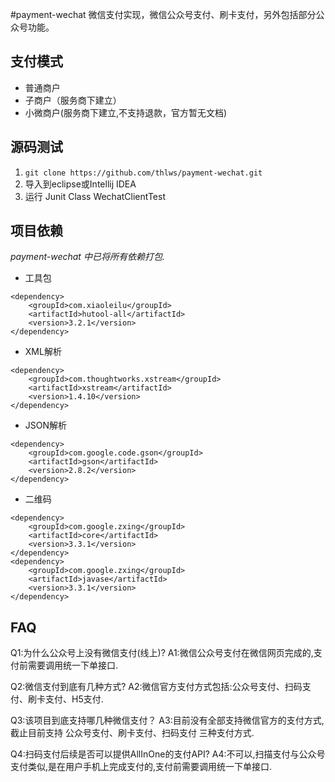 #payment-wechat
微信支付实现，微信公众号支付、刷卡支付，另外包括部分公众号功能。

## 支付模式
- 普通商户
- 子商户（服务商下建立）
- 小微商户(服务商下建立,不支持退款，官方暂无文档)

## 源码测试
1. ```git clone https://github.com/thlws/payment-wechat.git```
2. 导入到eclipse或Intellij IDEA
3. 运行 Junit Class WechatClientTest

## 项目依赖
_payment-wechat 中已将所有依赖打包._
* 工具包
```
<dependency>
    <groupId>com.xiaoleilu</groupId>
    <artifactId>hutool-all</artifactId>
    <version>3.2.1</version>
</dependency>
```

* XML解析
```
<dependency>
    <groupId>com.thoughtworks.xstream</groupId>
    <artifactId>xstream</artifactId>
    <version>1.4.10</version>
</dependency>
```
* JSON解析
```
<dependency>
    <groupId>com.google.code.gson</groupId>
    <artifactId>gson</artifactId>
    <version>2.8.2</version>
</dependency>
```

* 二维码
```
<dependency>
    <groupId>com.google.zxing</groupId>
    <artifactId>core</artifactId>
    <version>3.3.1</version>
</dependency>
<dependency>
    <groupId>com.google.zxing</groupId>
    <artifactId>javase</artifactId>
    <version>3.3.1</version>
</dependency>
```

## FAQ
 
 Q1:为什么公众号上没有微信支付(线上)?
 A1:微信公众号支付在微信网页完成的,支付前需要调用统一下单接口.

 Q2:微信支付到底有几种方式?
 A2:微信官方支付方式包括:公众号支付、扫码支付、刷卡支付、H5支付.

 Q3:该项目到底支持哪几种微信支付？
 A3:目前没有全部支持微信官方的支付方式,截止目前支持 公众号支付、刷卡支付、扫码支付 三种支付方式.

 Q4:扫码支付后续是否可以提供AllInOne的支付API?
 A4:不可以,扫描支付与公众号支付类似,是在用户手机上完成支付的,支付前需要调用统一下单接口.
